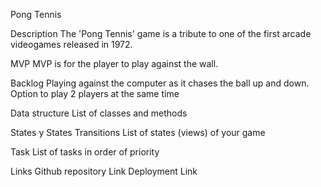 Pong Tennis

Description
The 'Pong Tennis' game is a tribute to one of the first arcade videogames released in 1972.

MVP
MVP is for the player to play against the wall.

Backlog
Playing against the computer as it chases the ball up and down.
Option to play 2 players at the same time

Data structure
List of classes and methods

States y States Transitions
List of states (views) of your game

Task
List of tasks in order of priority

Links
Github repository Link
Deployment Link